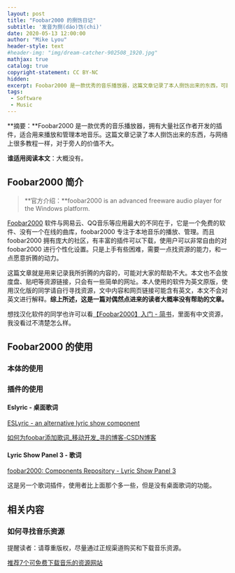 ```yaml
---
layout: post
title: "Foobar2000 的捯饬日记"
subtitle: '发音为捯(dáo)饬(chi)'
date: 2020-05-13 12:00:00
author: "Mike Lyou"
header-style: text
#header-img: "img/dream-catcher-902508_1920.jpg"
mathjax: true
catalog: true
copyright-statement: CC BY-NC
hidden:
excerpt: Foobar2000 是一款优秀的音乐播放器，这篇文章记录了本人捯饬出来的东西，可能对你没有什么帮助。
tags:
 - Software
 - Music
---
```


<!-- more -->

**摘要：**Foobar2000 是一款优秀的音乐播放器，拥有大量社区作者开发的插件，适合用来播放和管理本地音乐。这篇文章记录了本人捯饬出来的东西，与网络上很多教程一样，对于旁人的价值不大。

**谁适用阅读本文**：大概没有。



## Foobar2000 简介

> **官方介绍：**foobar2000 is an advanced freeware audio player for the Windows platform.

[Foobar2000](https://www.foobar2000.org/) 软件与网易云、QQ音乐等应用最大的不同在于，它是一个免费的软件、没有一个在线的曲库，foobar2000 专注于本地音乐的播放、管理。而且 foobar2000 拥有庞大的社区，有丰富的插件可以下载，使用户可以非常自由的对 foobar2000 进行个性化设置。只是上手有些困难，需要一点找资源的能力，和一点愿意折腾的动力。

这篇文章就是用来记录我所折腾的内容的，可能对大家的帮助不大。本文也不会放度盘、贴吧等资源链接，只会有一些简单的网址。本人使用的软件为英文原版，使用汉化版的同学请自行寻找资源，文中内容和网页链接可能含有英文，本文不会对英文进行解释。**综上所述，这是一篇对偶然点进来的读者大概率没有帮助的文章。**

想找汉化软件的同学也许可以看[【Foobar2000】入门 - 简书](https://www.jianshu.com/p/930d65c3bdf7)，里面有中文资源，我没看过不清楚怎么样。

## Foobar2000 的使用

### 本体的使用





### 插件的使用

#### Eslyric - 桌面歌词

[ESLyric - an alternative lyric show component](https://hydrogenaud.io/index.php?topic=113111.0)

[如何为foobar添加歌词_移动开发_寻的博客-CSDN博客](https://blog.csdn.net/qq_41684261/article/details/102761960)

#### Lyric Show Panel 3 - 歌词

[foobar2000: Components Repository - Lyric Show Panel 3](https://www.foobar2000.org/components/view/foo_uie_lyrics3)

这是另一个歌词插件，使用者比上面那个多一些，但是没有桌面歌词的功能。

## 相关内容

### 如何寻找音乐资源

提醒读者：请尊重版权，尽量通过正规渠道购买和下载音乐资源。

[推荐7个可免费下载音乐的资源网站](https://www.apowersoft.cn/music-free-download-webs.html)

